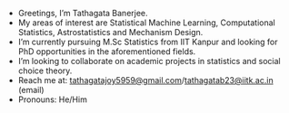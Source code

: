 - Greetings, I’m Tathagata Banerjee.
- My areas of interest are Statistical Machine Learning, Computational Statistics, Astrostatistics and Mechanism Design.
- I’m currently pursuing M.Sc Statistics from IIT Kanpur and looking for PhD opportunities in the aforementioned fields.
- I’m looking to collaborate on academic projects in statistics and social choice theory.
- Reach me at: tathagatajoy5959@gmail.com/tathagatab23@iitk.ac.in (email)
- Pronouns: He/Him
<!---
tathagatab2023/tathagatab2023 is a ✨ special ✨ repository because its `README.md` (this file) appears on your GitHub profile.
You can click the Preview link to take a look at your changes.
--->
